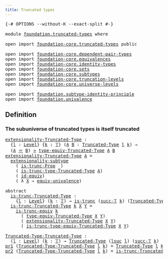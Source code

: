 ```yaml
---
title: Truncated types
---
```


<pre class="Agda"><a id="41" class="Symbol">{-#</a> <a id="45" class="Keyword">OPTIONS</a> <a id="53" class="Pragma">--without-K</a> <a id="65" class="Pragma">--exact-split</a> <a id="79" class="Symbol">#-}</a>

<a id="84" class="Keyword">module</a> <a id="91" href="foundation.truncated-types.html" class="Module">foundation.truncated-types</a> <a id="118" class="Keyword">where</a>

<a id="125" class="Keyword">open</a> <a id="130" class="Keyword">import</a> <a id="137" href="foundation-core.truncated-types.html" class="Module">foundation-core.truncated-types</a> <a id="169" class="Keyword">public</a>

<a id="177" class="Keyword">open</a> <a id="182" class="Keyword">import</a> <a id="189" href="foundation-core.dependent-pair-types.html" class="Module">foundation-core.dependent-pair-types</a>
<a id="226" class="Keyword">open</a> <a id="231" class="Keyword">import</a> <a id="238" href="foundation-core.equivalences.html" class="Module">foundation-core.equivalences</a>
<a id="267" class="Keyword">open</a> <a id="272" class="Keyword">import</a> <a id="279" href="foundation-core.identity-types.html" class="Module">foundation-core.identity-types</a>
<a id="310" class="Keyword">open</a> <a id="315" class="Keyword">import</a> <a id="322" href="foundation-core.sets.html" class="Module">foundation-core.sets</a>
<a id="343" class="Keyword">open</a> <a id="348" class="Keyword">import</a> <a id="355" href="foundation-core.subtypes.html" class="Module">foundation-core.subtypes</a>
<a id="380" class="Keyword">open</a> <a id="385" class="Keyword">import</a> <a id="392" href="foundation-core.truncation-levels.html" class="Module">foundation-core.truncation-levels</a>
<a id="426" class="Keyword">open</a> <a id="431" class="Keyword">import</a> <a id="438" href="foundation-core.universe-levels.html" class="Module">foundation-core.universe-levels</a>

<a id="471" class="Keyword">open</a> <a id="476" class="Keyword">import</a> <a id="483" href="foundation.subtype-identity-principle.html" class="Module">foundation.subtype-identity-principle</a>
<a id="521" class="Keyword">open</a> <a id="526" class="Keyword">import</a> <a id="533" href="foundation.univalence.html" class="Module">foundation.univalence</a>
</pre>
## Definition

### The subuniverse of truncated types is itself truncated

<pre class="Agda"><a id="extensionality-Truncated-Type"></a><a id="643" href="foundation.truncated-types.html#643" class="Function">extensionality-Truncated-Type</a> <a id="673" class="Symbol">:</a>
  <a id="677" class="Symbol">{</a><a id="678" href="foundation.truncated-types.html#678" class="Bound">l</a> <a id="680" class="Symbol">:</a> <a id="682" href="Agda.Primitive.html#597" class="Postulate">Level</a><a id="687" class="Symbol">}</a> <a id="689" class="Symbol">{</a><a id="690" href="foundation.truncated-types.html#690" class="Bound">k</a> <a id="692" class="Symbol">:</a> <a id="694" href="foundation-core.truncation-levels.html#395" class="Datatype">𝕋</a><a id="695" class="Symbol">}</a> <a id="697" class="Symbol">(</a><a id="698" href="foundation.truncated-types.html#698" class="Bound">A</a> <a id="700" href="foundation.truncated-types.html#700" class="Bound">B</a> <a id="702" class="Symbol">:</a> <a id="704" href="foundation-core.truncated-types.html#1925" class="Function">Truncated-Type</a> <a id="719" href="foundation.truncated-types.html#678" class="Bound">l</a> <a id="721" href="foundation.truncated-types.html#690" class="Bound">k</a><a id="722" class="Symbol">)</a> <a id="724" class="Symbol">→</a>
  <a id="728" class="Symbol">(</a><a id="729" href="foundation.truncated-types.html#698" class="Bound">A</a> <a id="731" href="foundation-core.identity-types.html#1865" class="Function Operator">＝</a> <a id="733" href="foundation.truncated-types.html#700" class="Bound">B</a><a id="734" class="Symbol">)</a> <a id="736" href="foundation-core.equivalences.html#1621" class="Function Operator">≃</a> <a id="738" href="foundation-core.truncated-types.html#13176" class="Function">type-equiv-Truncated-Type</a> <a id="764" href="foundation.truncated-types.html#698" class="Bound">A</a> <a id="766" href="foundation.truncated-types.html#700" class="Bound">B</a>
<a id="768" href="foundation.truncated-types.html#643" class="Function">extensionality-Truncated-Type</a> <a id="798" href="foundation.truncated-types.html#798" class="Bound">A</a> <a id="800" class="Symbol">=</a>
  <a id="804" href="foundation-core.subtype-identity-principle.html#3143" class="Function">extensionality-subtype</a>
    <a id="831" class="Symbol">(</a> <a id="833" href="foundation-core.truncated-types.html#12340" class="Function">is-trunc-Prop</a> <a id="847" class="Symbol">_)</a>
    <a id="854" class="Symbol">(</a> <a id="856" href="foundation-core.truncated-types.html#2139" class="Function">is-trunc-type-Truncated-Type</a> <a id="885" href="foundation.truncated-types.html#798" class="Bound">A</a><a id="886" class="Symbol">)</a>
    <a id="892" class="Symbol">(</a> <a id="894" href="foundation-core.equivalences.html#2494" class="Function">id-equiv</a><a id="902" class="Symbol">)</a>
    <a id="908" class="Symbol">(</a> <a id="910" class="Symbol">λ</a> <a id="912" href="foundation.truncated-types.html#912" class="Bound">X</a> <a id="914" class="Symbol">→</a> <a id="916" href="foundation-core.univalence.html#2233" class="Function">equiv-univalence</a><a id="932" class="Symbol">)</a>

<a id="935" class="Keyword">abstract</a>
  <a id="is-trunc-Truncated-Type"></a><a id="946" href="foundation.truncated-types.html#946" class="Function">is-trunc-Truncated-Type</a> <a id="970" class="Symbol">:</a>
    <a id="976" class="Symbol">{</a><a id="977" href="foundation.truncated-types.html#977" class="Bound">l</a> <a id="979" class="Symbol">:</a> <a id="981" href="Agda.Primitive.html#597" class="Postulate">Level</a><a id="986" class="Symbol">}</a> <a id="988" class="Symbol">(</a><a id="989" href="foundation.truncated-types.html#989" class="Bound">k</a> <a id="991" class="Symbol">:</a> <a id="993" href="foundation-core.truncation-levels.html#395" class="Datatype">𝕋</a><a id="994" class="Symbol">)</a> <a id="996" class="Symbol">→</a> <a id="998" href="foundation-core.truncated-types.html#1741" class="Function">is-trunc</a> <a id="1007" class="Symbol">(</a><a id="1008" href="foundation-core.truncation-levels.html#432" class="InductiveConstructor">succ-𝕋</a> <a id="1015" href="foundation.truncated-types.html#989" class="Bound">k</a><a id="1016" class="Symbol">)</a> <a id="1018" class="Symbol">(</a><a id="1019" href="foundation-core.truncated-types.html#1925" class="Function">Truncated-Type</a> <a id="1034" href="foundation.truncated-types.html#977" class="Bound">l</a> <a id="1036" href="foundation.truncated-types.html#989" class="Bound">k</a><a id="1037" class="Symbol">)</a>
  <a id="1041" href="foundation.truncated-types.html#946" class="Function">is-trunc-Truncated-Type</a> <a id="1065" href="foundation.truncated-types.html#1065" class="Bound">k</a> <a id="1067" href="foundation.truncated-types.html#1067" class="Bound">X</a> <a id="1069" href="foundation.truncated-types.html#1069" class="Bound">Y</a> <a id="1071" class="Symbol">=</a>
    <a id="1077" href="foundation-core.truncated-types.html#4374" class="Function">is-trunc-equiv</a> <a id="1092" href="foundation.truncated-types.html#1065" class="Bound">k</a>
      <a id="1100" class="Symbol">(</a> <a id="1102" href="foundation-core.truncated-types.html#13176" class="Function">type-equiv-Truncated-Type</a> <a id="1128" href="foundation.truncated-types.html#1067" class="Bound">X</a> <a id="1130" href="foundation.truncated-types.html#1069" class="Bound">Y</a><a id="1131" class="Symbol">)</a>
      <a id="1139" class="Symbol">(</a> <a id="1141" href="foundation.truncated-types.html#643" class="Function">extensionality-Truncated-Type</a> <a id="1171" href="foundation.truncated-types.html#1067" class="Bound">X</a> <a id="1173" href="foundation.truncated-types.html#1069" class="Bound">Y</a><a id="1174" class="Symbol">)</a>
      <a id="1182" class="Symbol">(</a> <a id="1184" href="foundation-core.truncated-types.html#13380" class="Function">is-trunc-type-equiv-Truncated-Type</a> <a id="1219" href="foundation.truncated-types.html#1067" class="Bound">X</a> <a id="1221" href="foundation.truncated-types.html#1069" class="Bound">Y</a><a id="1222" class="Symbol">)</a>

<a id="Truncated-Type-Truncated-Type"></a><a id="1225" href="foundation.truncated-types.html#1225" class="Function">Truncated-Type-Truncated-Type</a> <a id="1255" class="Symbol">:</a>
  <a id="1259" class="Symbol">(</a><a id="1260" href="foundation.truncated-types.html#1260" class="Bound">l</a> <a id="1262" class="Symbol">:</a> <a id="1264" href="Agda.Primitive.html#597" class="Postulate">Level</a><a id="1269" class="Symbol">)</a> <a id="1271" class="Symbol">(</a><a id="1272" href="foundation.truncated-types.html#1272" class="Bound">k</a> <a id="1274" class="Symbol">:</a> <a id="1276" href="foundation-core.truncation-levels.html#395" class="Datatype">𝕋</a><a id="1277" class="Symbol">)</a> <a id="1279" class="Symbol">→</a> <a id="1281" href="foundation-core.truncated-types.html#1925" class="Function">Truncated-Type</a> <a id="1296" class="Symbol">(</a><a id="1297" href="Agda.Primitive.html#780" class="Primitive">lsuc</a> <a id="1302" href="foundation.truncated-types.html#1260" class="Bound">l</a><a id="1303" class="Symbol">)</a> <a id="1305" class="Symbol">(</a><a id="1306" href="foundation-core.truncation-levels.html#432" class="InductiveConstructor">succ-𝕋</a> <a id="1313" href="foundation.truncated-types.html#1272" class="Bound">k</a><a id="1314" class="Symbol">)</a>
<a id="1316" href="foundation-core.dependent-pair-types.html#605" class="Field">pr1</a> <a id="1320" class="Symbol">(</a><a id="1321" href="foundation.truncated-types.html#1225" class="Function">Truncated-Type-Truncated-Type</a> <a id="1351" href="foundation.truncated-types.html#1351" class="Bound">l</a> <a id="1353" href="foundation.truncated-types.html#1353" class="Bound">k</a><a id="1354" class="Symbol">)</a> <a id="1356" class="Symbol">=</a> <a id="1358" href="foundation-core.truncated-types.html#1925" class="Function">Truncated-Type</a> <a id="1373" href="foundation.truncated-types.html#1351" class="Bound">l</a> <a id="1375" href="foundation.truncated-types.html#1353" class="Bound">k</a>
<a id="1377" href="foundation-core.dependent-pair-types.html#617" class="Field">pr2</a> <a id="1381" class="Symbol">(</a><a id="1382" href="foundation.truncated-types.html#1225" class="Function">Truncated-Type-Truncated-Type</a> <a id="1412" href="foundation.truncated-types.html#1412" class="Bound">l</a> <a id="1414" href="foundation.truncated-types.html#1414" class="Bound">k</a><a id="1415" class="Symbol">)</a> <a id="1417" class="Symbol">=</a> <a id="1419" href="foundation.truncated-types.html#946" class="Function">is-trunc-Truncated-Type</a> <a id="1443" href="foundation.truncated-types.html#1414" class="Bound">k</a>
</pre>